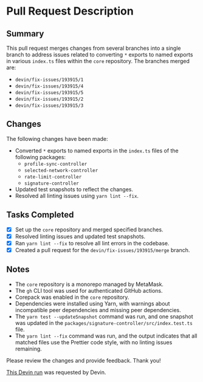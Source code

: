 # Pull Request Description

## Summary

This pull request merges changes from several branches into a single branch to address issues related to converting `*` exports to named exports in various `index.ts` files within the `core` repository. The branches merged are:

- `devin/fix-issues/193915/1`
- `devin/fix-issues/193915/4`
- `devin/fix-issues/193915/5`
- `devin/fix-issues/193915/2`
- `devin/fix-issues/193915/3`

## Changes

The following changes have been made:

- Converted `*` exports to named exports in the `index.ts` files of the following packages:
  - `profile-sync-controller`
  - `selected-network-controller`
  - `rate-limit-controller`
  - `signature-controller`
- Updated test snapshots to reflect the changes.
- Resolved all linting issues using `yarn lint --fix`.

## Tasks Completed

- [x] Set up the `core` repository and merged specified branches.
- [x] Resolved linting issues and updated test snapshots.
- [x] Ran `yarn lint --fix` to resolve all lint errors in the codebase.
- [x] Created a pull request for the `devin/fix-issues/193915/merge` branch.

## Notes

- The `core` repository is a monorepo managed by MetaMask.
- The `gh` CLI tool was used for authenticated GitHub actions.
- Corepack was enabled in the `core` repository.
- Dependencies were installed using Yarn, with warnings about incompatible peer dependencies and missing peer dependencies.
- The `yarn test --updateSnapshot` command was run, and one snapshot was updated in the `packages/signature-controller/src/index.test.ts` file.
- The `yarn lint --fix` command was run, and the output indicates that all matched files use the Prettier code style, with no linting issues remaining.

Please review the changes and provide feedback. Thank you!

[This Devin run](https://preview.devin.ai/devin/f1fd7740cf564c52becd9bf1126712db) was requested by Devin.
